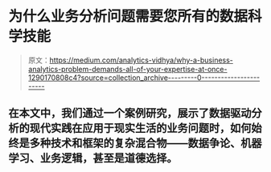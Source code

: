 # 为什么业务分析问题需要您所有的数据科学技能

> 原文：<https://medium.com/analytics-vidhya/why-a-business-analytics-problem-demands-all-of-your-expertise-at-once-1290170808c4?source=collection_archive---------0----------------------->

## 在本文中，我们通过一个案例研究，展示了数据驱动分析的现代实践在应用于现实生活的业务问题时，如何始终是多种技术和框架的复杂混合物——数据争论、机器学习、业务逻辑，甚至是道德选择。